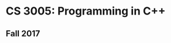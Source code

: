 CS 3005: Programming in C++
===============================================

Fall 2017
-----------


